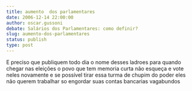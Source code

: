 ```yaml
---
title: aumento  dos parlamentares
date: 2006-12-14 22:00:00
author: oscar.gussoni
debate: Salários dos Parlamentares: como definir?
slug: aumento-dos-parlamentares
status: publish 
type: post
---
```


E preciso que publiquem todo dia o nome desses ladroes para quando chegar nas eleições o povo que tem memoria curta não esqueça e vote neles novamente e se possível tirar essa turma de chupim do poder eles não querem trabalhar so engordar suas contas bancarias vagabundos
